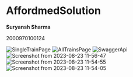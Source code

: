 # AffordmedSolution

**Suryansh Sharma**

2000970100124

![SingleTrainPage](https://github.com/Suryansh-Sharma/AffordmedSolution/assets/80879578/c21a0f47-ea77-4505-b1df-3191592f3789)
![AllTrainsPage](https://github.com/Suryansh-Sharma/AffordmedSolution/assets/80879578/c873f588-b716-4e3e-8471-5bc8985b70ef)
![SwaggerApi](https://github.com/Suryansh-Sharma/AffordmedSolution/assets/80879578/21080670-208e-4deb-a10b-fdb9f0ce9027)
![Screenshot from 2023-08-23 11-56-47](https://github.com/Suryansh-Sharma/AffordmedSolution/assets/80879578/7d929c34-5487-474f-8eac-5f86604722e9)
![Screenshot from 2023-08-23 11-54-55](https://github.com/Suryansh-Sharma/AffordmedSolution/assets/80879578/268acd0f-5837-4f70-9f4e-5301e4683906)
![Screenshot from 2023-08-23 11-54-05](https://github.com/Suryansh-Sharma/AffordmedSolution/assets/80879578/2dc1b536-32b2-464f-9cda-443defd1d264)
